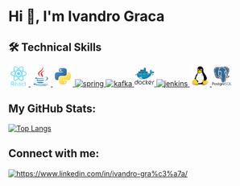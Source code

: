 
## <h1 align="left">Hi 👋, I'm Ivandro Graca</h1>

## <b> 🛠 Technical Skills</b>
<p align="left">
 <a href="https://reactjs.org/" target="_blank" rel="noreferrer">
<img src="https://raw.githubusercontent.com/devicons/devicon/master/icons/react/react-original-wordmark.svg" alt="react" width="40" height="40"/>
</a>
<a href="https://www.java.com" target="_blank" rel="noreferrer"> 
<img src="https://raw.githubusercontent.com/devicons/devicon/master/icons/java/java-original.svg" alt="java" width="40" height="40"/> 
</a>
<a href="https://www.python.org" target="_blank" rel="noreferrer"> 
<img src="https://raw.githubusercontent.com/devicons/devicon/master/icons/python/python-original.svg" alt="python" width="40" height="40"/> 
</a>  
<a href="https://spring.io/" target="_blank" rel="noreferrer">
<img src="https://www.vectorlogo.zone/logos/springio/springio-icon.svg" 
alt="spring" width="40" height="40"/>
</a>
<a href="https://kafka.apache.org/" target="_blank" rel="noreferrer"> 
<img src="https://www.vectorlogo.zone/logos/apache_kafka/apache_kafka-icon.svg" alt="kafka" width="40" height="40"/> 
</a> 
<a href="https://www.docker.com/" target="_blank" rel="noreferrer"> 
<img src="https://raw.githubusercontent.com/devicons/devicon/master/icons/docker/docker-original-wordmark.svg" alt="docker" width="40" height="40"/> 
</a>
<a href="https://www.jenkins.io" target="_blank" rel="noreferrer"> 
<img src="https://www.vectorlogo.zone/logos/jenkins/jenkins-icon.svg" alt="jenkins" width="40" height="40"/> </a> 

<a href="https://www.linux.org/" target="_blank" rel="noreferrer"> 
<img src="https://raw.githubusercontent.com/devicons/devicon/master/icons/linux/linux-original.svg" alt="linux" width="40" height="40"/>
</a>
 <a href="https://www.postgresql.org" target="_blank" rel="noreferrer"> 
 <img src="https://raw.githubusercontent.com/devicons/devicon/master/icons/postgresql/postgresql-original-wordmark.svg" alt="postgresql" width="40" height="40"/> 
 </a>

## My GitHub Stats:
<!--[![Ivandro's GitHub stats](https://github-readme-stats.vercel.app/api?username=ivandrog)](https://github.com/ivandrog/github-readme-stats) -->  
   
[![Top Langs](https://github-readme-stats.vercel.app/api/top-langs/?username=ivandrog&theme=onedark&show_icons=true)](https://github.com/ivandrog/github-readme-stats)

## Connect with me:
<p align="left">
<a href="https://www.linkedin.com/in/ivandro-gra%c3%a7a/" target="blank"><img align="center" src="https://raw.githubusercontent.com/rahuldkjain/github-profile-readme-generator/master/src/images/icons/Social/linked-in-alt.svg" alt="https://www.linkedin.com/in/ivandro-gra%c3%a7a/" height="25" width="25" /></a>
</p>
